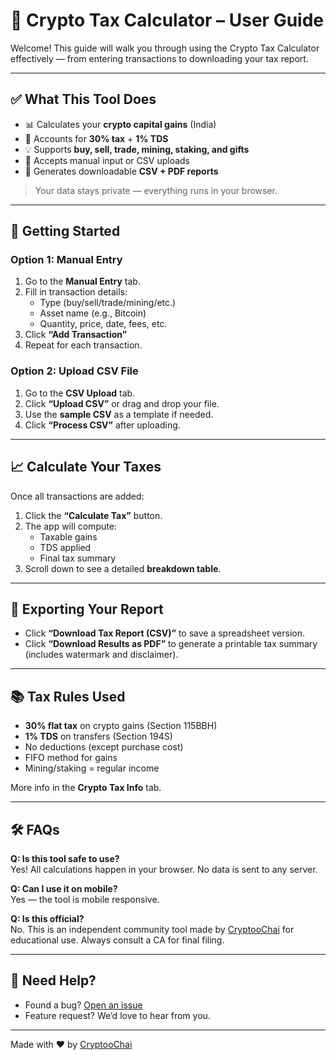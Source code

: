 # 🧾 Crypto Tax Calculator – User Guide

Welcome! This guide will walk you through using the Crypto Tax Calculator effectively — from entering transactions to downloading your tax report.

---

## ✅ What This Tool Does

- 📊 Calculates your **crypto capital gains** (India)
- 🧾 Accounts for **30% tax** + **1% TDS**
- 💡 Supports **buy, sell, trade, mining, staking, and gifts**
- 📂 Accepts manual input or CSV uploads
- 📄 Generates downloadable **CSV + PDF reports**

> Your data stays private — everything runs in your browser.

---

## 🚀 Getting Started

### Option 1: Manual Entry
1. Go to the **Manual Entry** tab.
2. Fill in transaction details:
   - Type (buy/sell/trade/mining/etc.)
   - Asset name (e.g., Bitcoin)
   - Quantity, price, date, fees, etc.
3. Click **“Add Transaction”**
4. Repeat for each transaction.

### Option 2: Upload CSV File
1. Go to the **CSV Upload** tab.
2. Click **“Upload CSV”** or drag and drop your file.
3. Use the **sample CSV** as a template if needed.
4. Click **“Process CSV”** after uploading.

---

## 📈 Calculate Your Taxes

Once all transactions are added:
1. Click the **“Calculate Tax”** button.
2. The app will compute:
   - Taxable gains
   - TDS applied
   - Final tax summary
3. Scroll down to see a detailed **breakdown table**.

---

## 💾 Exporting Your Report

- Click **“Download Tax Report (CSV)”** to save a spreadsheet version.
- Click **“Download Results as PDF”** to generate a printable tax summary (includes watermark and disclaimer).

---

## 📚 Tax Rules Used

- **30% flat tax** on crypto gains (Section 115BBH)
- **1% TDS** on transfers (Section 194S)
- No deductions (except purchase cost)
- FIFO method for gains
- Mining/staking = regular income

More info in the **Crypto Tax Info** tab.

---

## 🛠 FAQs

**Q: Is this tool safe to use?**  
Yes! All calculations happen in your browser. No data is sent to any server.

**Q: Can I use it on mobile?**  
Yes — the tool is mobile responsive.

**Q: Is this official?**  
No. This is an independent community tool made by [CryptooChai](https://cryptoochai.com) for educational use. Always consult a CA for final filing.

---

## 🙋 Need Help?

- Found a bug? [Open an issue](https://github.com/CryptooChai/crypto-tax-calc-help/issues)
- Feature request? We’d love to hear from you.

---

Made with ❤️ by [CryptooChai](https://www.youtube.com/@CryptooChai)
